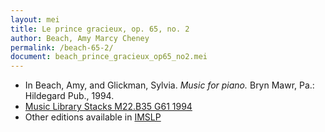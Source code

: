 ```yaml
---
layout: mei
title: Le prince gracieux, op. 65, no. 2
author: Beach, Amy Marcy Cheney
permalink: /beach-65-2/
document: beach_prince_gracieux_op65_no2.mei
---
```


- In Beach, Amy, and Glickman, Sylvia. *Music for piano.* Bryn Mawr, Pa.: Hildegard Pub., 1994.
- <a href="https://tufts-primo.hosted.exlibrisgroup.com/permalink/f/bnf7qa/01TUN_ALMA21108441970003851">Music Library Stacks M22.B35 G61 1994</a>
- Other editions available in <a href="https://imslp.org/wiki/Les_R%C3%AAves_de_Colombine%2C_Op.65_(Beach%2C_Amy_Marcy)" target="_blank">IMSLP</a>
